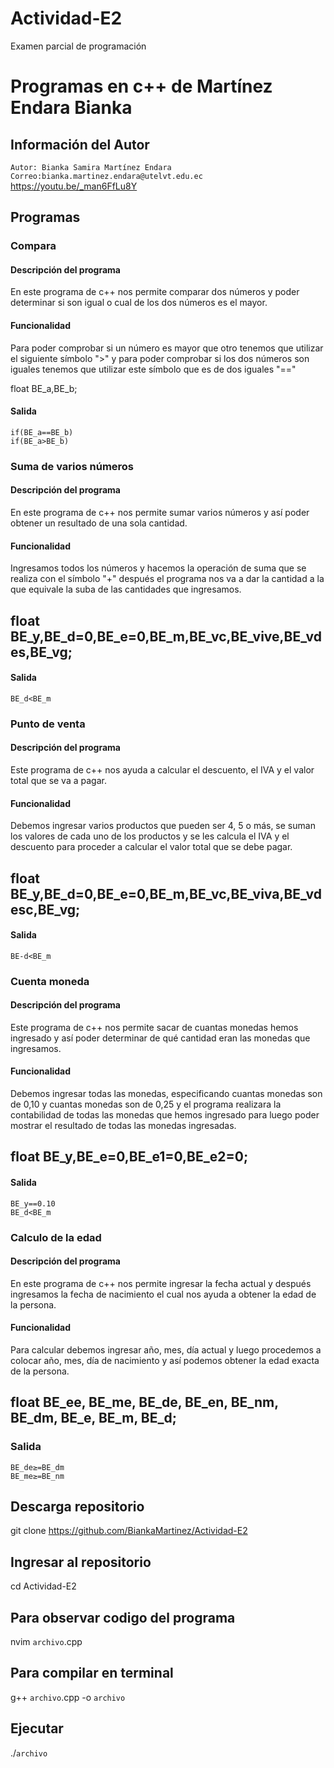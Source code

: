 # Actividad-E2
Examen parcial de programación 
# Programas en c++ de Martínez Endara Bianka
## Información del Autor
`Autor: Bianka Samira Martínez Endara`
`Correo:bianka.martinez.endara@utelvt.edu.ec`
https://youtu.be/_man6FfLu8Y

## Programas
### Compara
#### Descripción del programa
En este programa de c++ nos permite comparar dos números y poder determinar si son igual o cual de los dos números es el mayor.
#### Funcionalidad 
Para poder comprobar si un número es mayor que otro tenemos que utilizar el siguiente símbolo ">"
y para poder comprobar si los dos números son iguales tenemos que utilizar este símbolo que es de dos iguales "=="

float BE_a,BE_b;

#### Salida
```
if(BE_a==BE_b) 
if(BE_a>BE_b) 
```

### Suma de varios números
#### Descripción del programa
En este programa de c++ nos permite sumar varios números y así poder obtener un resultado de una sola cantidad.
#### Funcionalidad 
Ingresamos todos los números y hacemos la operación de suma que se realiza con el símbolo "+" después el programa nos va a dar la cantidad a la que equivale la suba de las cantidades que ingresamos.

float BE_y,BE_d=0,BE_e=0,BE_m,BE_vc,BE_vive,BE_vdes,BE_vg;
---
#### Salida
```
BE_d<BE_m
```

### Punto de venta
#### Descripción del programa
Este programa de c++ nos ayuda a calcular el descuento, el IVA y el valor total que se va a pagar. 
#### Funcionalidad 
Debemos ingresar varios productos que pueden ser 4, 5 o más, se suman los valores de cada uno de los productos y se les calcula el IVA y el descuento para proceder a calcular el valor total que se debe pagar.

float BE_y,BE_d=0,BE_e=0,BE_m,BE_vc,BE_viva,BE_vdesc,BE_vg;
---
#### Salida
```
BE-d<BE_m
```

### Cuenta moneda
#### Descripción del programa
Este programa de c++ nos permite sacar de cuantas monedas hemos ingresado y así poder determinar de qué cantidad eran las monedas que ingresamos.
#### Funcionalidad 
Debemos ingresar todas las monedas, especificando cuantas monedas son de 0,10 y cuantas monedas son de 0,25 y el programa realizara la contabilidad de todas las monedas que hemos ingresado para luego poder mostrar el resultado de todas las monedas ingresadas.

float BE_y,BE_e=0,BE_e1=0,BE_e2=0;
---
#### Salida
```
BE_y==0.10
BE_d<BE_m
```

### Calculo de la edad
#### Descripción del programa
En este programa de c++ nos permite ingresar la fecha actual y después ingresamos la fecha de nacimiento el cual nos ayuda a obtener la edad de la persona.
#### Funcionalidad 
Para calcular debemos ingresar año, mes, día actual y luego procedemos a colocar año, mes, día de nacimiento y así podemos obtener la edad exacta de la persona.

float  BE_ee, BE_me, BE_de, BE_en, BE_nm, BE_dm, BE_e, BE_m, BE_d;
---
### Salida
```
BE_de≥=BE_dm
BE_me≥=BE_nm
```
## Descarga repositorio
git clone https://github.com/BiankaMartinez/Actividad-E2
## Ingresar al repositorio
cd Actividad-E2
## Para observar codigo del programa
nvim `archivo`.cpp
## Para compilar en terminal
g++ `archivo`.cpp -o `archivo`
## Ejecutar
./`archivo`
